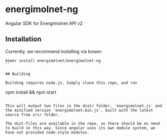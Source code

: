 # energimolnet-ng
Angular SDK for Energimolnet API v2

## Installation

Currently, we recommend installing via bower:
```
bower install energimolnet/energimolnet-ng
``

## Building

Building requires node.js. Simply clone this repo, and run
```
npm install && npm start
```

This will output two files in the dist/ folder, `energimolnet.js` and the minified version `energimolnet.min.js`, built with the latest source from src/ folder.

The dist-files are available in the repo, so there should be no need to build in this way. Since angular uses its own module system, we have not provided node-style modules.
